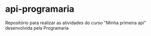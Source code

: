 # api-programaria
Repositório para realizar as atividades do curso "Minha primeira api" desenvolvida pela Programaria
